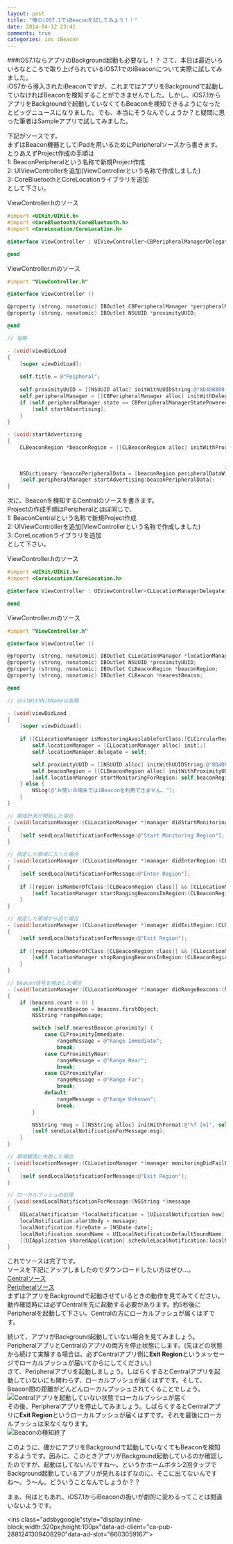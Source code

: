 ```yaml
---
layout: post
title: "噂のiOS7.1でiBeaconを試してみよう！！"
date: 2014-04-12 23:41
comments: true
categories: ios iBeacon
---
```


###iOS7.1ならアプリのBackground起動も必要なし！？
さて、本日は最近いろいろなところで取り上げられているiOS7.1でのiBeaconについて実際に試してみました。  
iOS7から導入されたiBeaconですが、これまではアプリをBackgroundで起動していなければBeaconを検知することができませんでした。しかし、iOS7.1からアプリをBackgroundで起動していなくてもBeaconを検知できるようになったとビッグニュースになりました。でも、本当にそうなんでしょうか？と疑問に思った筆者はSampleアプリで試してみました。  

<!--more-->

下記がソースです。  
まずはBeacon機器としてiPadを用いるためにPeripheralソースから書きます。  
とりあえずProject作成の手順は  
1: BeaconPeripheralという名称で新規Project作成  
2: UIViewControllerを追加(ViewControllerという名称で作成しました)  
3: CoreBluetoothとCoreLocationライブラリを追加  
として下さい。  

ViewController.hのソース
```objective-c
#import <UIKit/UIKit.h>
#import <CoreBluetooth/CoreBluetooth.h>
#import <CoreLocation/CoreLocation.h>

@interface ViewController : UIViewController<CBPeripheralManagerDelegate>

@end
```
ViewController.mのソース  
```objective-c
#import "ViewController.h"

@interface ViewController ()

@property (strong, nonatomic) IBOutlet CBPeripheralManager *peripheralManager;
@property (strong, nonatomic) IBOutlet NSUUID *proximityUUID;

@end

// 省略

- (void)viewDidLoad
{
	[super viewDidLoad];
			    
	self.title = @"Peipheral";
					    
	self.proximityUUID = [[NSUUID alloc] initWithUUIDString:@"8D4DB809-032F-4771-96F3-99BD5C25F924"];
	self.peripheralManager = [[CBPeripheralManager alloc] initWithDelegate:self queue:nil options:nil];
	if (self.peripheralManager.state == CBPeripheralManagerStatePoweredOn) {
		[self startAdvertising];
	}
}

- (void)startAdvertising
{
	CLBeaconRegion *beaconRegion = [[CLBeaconRegion alloc] initWithProximityUUID: self.proximityUUID
																		   major:1
																		   minor:2
																	  identifier:@"com.test.ibeaconSample"];
	NSDictionary *beaconPeripheralData = [beaconRegion peripheralDataWithMeasuredPower:nil];
	[self.peripheralManager startAdvertising:beaconPeripheralData];
}
```

次に、Beaconを検知するCentralのソースを書きます。  
Projectの作成手順はPeripheralとほぼ同じで、  
1: BeaconCentralという名称で新規Project作成  
2: UIViewControllerを追加(ViewControllerという名称で作成しました)  
3: CoreLocationライブラリを追加  
として下さい。  

ViewController.hのソース  
```objective-c
#import <UIKit/UIKit.h>
#import <CoreLocation/CoreLocation.h>

@interface ViewController : UIViewController<CLLocationManagerDelegate>

@end
```

ViewController.mのソース  
```objective-c
#import "ViewController.h"

@interface ViewController ()

@property (strong, nonatomic) IBOutlet CLLocationManager *locationManager;
@property (strong, nonatomic) IBOutlet NSUUID *proximityUUID;
@property (strong, nonatomic) IBOutlet CLBeaconRegion *beaconRegion;
@property (strong, nonatomic) IBOutlet CLBeacon *nearestBeacon;

@end

// initWithNibNameは省略

- (void)viewDidLoad
{
	[super viewDidLoad];
	
	if ([CLLocationManager isMonitoringAvailableForClass:[CLCircularRegion class]]) {
		self.locationManager = [CLLocationManager alloc] init];]
		self.locationManager.delegate = self;

		self.proximityUUID = [[NSUUID alloc] initWithUUIDString:@"8D4DB809-032F-4771-96F3-99BD5C25F924"];
		self.beaconRegion = [[CLBeaconRegion alloc] initWithProximityUUID: self.proximityUUID identifier:@"com.test.ibeaconSample"];
		[self.locationManager startMonitoringForRegion: self.beaconRegion];
	} else {
		NSLog(@"お使いの端末ではiBeaconを利用できません。");
	}
}

// 領域計測が開始した場合
- (void)locationManager:(CLLocationManager *)manager didStartMonitoringForRegion:(CLRegion *)region
{
	[self sendLocalNotificationForMessage:@"Start Monitoring Region"];
}

// 指定した領域に入った場合
- (void)locationManager:(CLLocationManager *)manager didEnterRegion:(CLRegion *)region
{
	[self sendLocalNotificationForMessage:@"Enter Region"];
		    
	if ([region isMemberOfClass:[CLBeaconRegion class]] && [CLLocationManager isRangingAvailable]) {
		[self.locationManager startRangingBeaconsInRegion:(CLBeaconRegion *)region];
	}
}

// 指定した領域から出た場合
- (void)locationManager:(CLLocationManager *)manager didExitRegion:(CLRegion *)region
{
	[self sendLocalNotificationForMessage:@"Exit Region"];
	
	if ([region isMemberOfClass:[CLBeaconRegion class]] && [CLLocationManager isRangingAvailable]) {
		[self.locationManager stopRangingBeaconsInRegion:(CLBeaconRegion *)region];
	}
}

// Beacon信号を検出した場合
- (void)locationManager:(CLLocationManager *)manager didRangeBeacons:(NSArray *)beacons inRegion:(CLBeaconRegion *)region
{
	if (beacons.count > 0) {
		self.nearestBeacon = beacons.firstObject;
		NSString *rangeMessage;

		switch (self.nearestBeacon.proximity) {
			case CLProximityImmediate:
				rangeMessage = @"Range Immediate";
				break;
			case CLProximityNear:
				rangeMessage = @"Range Near";
				break;
			case CLProximityFar:
				rangeMessage = @"Range Far";
				break;
			default:
				rangeMessage = @"Range Unknown";
				break;
		}

		NSString *msg = [[NSString alloc] initWithFormat:@"%f [m]", self.nearestBeacon.accuracy];
		[self sendLocalNotificationForMessage:msg];
	}
}

// 領域観測に失敗した場合
- (void)locationManager:(CLLocationManager *)manager monitoringDidFailForRegion:(CLRegion *)region withError:(NSError *)error
{
	[self sendLocalNotificationForMessage:@"Exit Region"];
}

// ローカルプッシュの処理
- (void)sendLocalNotificationForMessage:(NSString *)message
{
	UILocalNotification *localNotification = [UILocalNotification new];
	localNotification.alertBody = message;
	localNotification.fireDate = [NSDate date];
	localNotification.soundName = UILocalNotificationDefaultSoundName;
	[[UIApplication sharedApplication] scheduleLocalNotification:localNotification];
}
```

これでソースは完了です。  
ソースを下記にアップしましたのでダウンロードしたい方はぜひ...。  
[Centralソース](https://github.com/grandbig/ibeaconCentralSample)  
[Peripheralソース](https://github.com/grandbig/ibeaconPeripheralSample)  
まずはアプリをBackgroundで起動させているときの動作を見てみてください。  
動作確認時には必ずCentralを先に起動する必要があります。約5秒後にPeripheralを起動して下さい。Centralの方にローカルプッシュが届くはずです。  

続いて、アプリがBackground起動していない場合を見てみましょう。PeripheralアプリとCentralのアプリの両方を停止状態にします。(先ほどの状態から続けて実験する場合は、必ずCentralアプリ側に**Exit Region**というメッセージでローカルプッシュが届いてからにしてください。)  
さて、Peripheralアプリを起動しましょう。しばらくするとCentralアプリを起動していないにも関わらず、ローカルプッシュが届くはずです。そして、Beacon間の距離がどんどんローカルプッシュされてくることでしょう。  
![Centralアプリを起動していない状態でローカルプッシュが届く](/images/ibeacon_ios71_1.png)  
その後、Peripheralアプリを停止してみましょう。しばらくするとCentralアプリに**Exit Region**というローカルプッシュが届くはずです。それを最後にローカルプッシュは来なくなります。  
![Beaconの検知終了](/images/ibeacon_ios71_2.png)  

このように、確かにアプリをBackgroundで起動していなくてもBeaconを検知するようです。因みに、このときアプリがBackground起動しているのか確認したのですが、起動はしてないんですね〜。というかホームボタン2回タップでBackground起動しているアプリが見れるはずなのに、そこに出てないんですね〜。う〜ん。どういうことなんでしょうか？？  

まぁ、何はともあれ、iOS7.1からiBeaconの扱いが劇的に変わるってことは間違いないようです。  

<script async src="//pagead2.googlesyndication.com/pagead/js/adsbygoogle.js"></script>
<ins class="adsbygoogle"style="display:inline-block;width:320px;height:100px"data-ad-client="ca-pub-2881241309408290"data-ad-slot="6603059167"></ins>
<script>
(adsbygoogle = window.adsbygoogle || []).push({});
</script>
